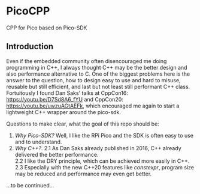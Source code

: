 # PicoCPP
CPP for Pico based on Pico-SDK

## Introduction
Even if the embedded community often disencouraged me doing programming in C++, I always thought C++ may be the better design and also performance alternative to C. One of the biggest problems here is the answer to the question, how to design easy to use and hard to misuse, reusable but still efficient, and last but not least still performant C++ class.
Fortuitously I found Dan Saks' talks at CppCon16: https://youtu.be/D7Sd8A6_fYU and CppCon20: https://youtu.be/uwzuAGtAEFk, which encouraged me again to start a lightweight C++ wrapper around the pico-sdk.

Questions to make clear, what the goal of this repo should be:
1. *Why Pico-SDK?* Well, I like the RPi Pico and the SDK is often easy to use and to understand.
2. *Why C++?*. 
    2.1 As Dan Saks already published in 2016, C++ already delivered the better performance.  
    2.2 I like the DRY principle, which can be achieved more easily in C++.  
    2.3 Especially with the new C++20 features like *constexpr*, program size may be reduced and performance may even get better.  


...to be continued...
